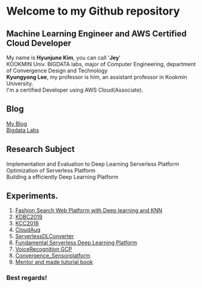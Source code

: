 
# Welcome to my Github repository
## Machine Learning Engineer and AWS Certified Cloud Developer

My name is **Hyunjune Kim**, you can call '**Jey**'<br>
KOOKMIN Univ. BIGDATA labs, major of Computer Engineering, department of Convergence Design and Technology<br>
**Kyungyong Lee**, my professor is him, an assistant professor in Kookmin University.<br>
I'm a certified Developer using AWS Cloud(Associate).<br>

## Blog
[My Blog](https://blog.naver.com/4u_olion)<br>
[Bigdata Labs](http://kmubigdata.cloud/)

## Research Subject
Implementation and Evaluation to Deep Learning Serverless Platform<br>
Optimization of Serverless Platform<br>
Building a efficiently Deep Learning Platform

## Experiments.

1. [Fashion Search Web Platform with Deep learning and KNN](https://github.com/oryondark/StarAdmin-Free-Bootstrap-Admin-Template)
2. [KDBC2019](./KDBC2019)
3. [KCC2018](https://www.eiric.or.kr/literature/ser_view.php?searchCate=literature&SnxGubun=INLE&mode=total&SnxGubun=INME&gu=INME000F6&cmd=qryview&SnxIndxNum=214960&q1_yy=2018&q1_mm=06&rownum=2&f1=MN&q1=%C0%CC%C0%BA%C1%A4&totalCnt=46)
4. [CloudAug](https://github.com/oryondark/CloudAug)
5. [ServerlessDLConverter]()
6. [Fundamental Serverless Deep Learning Platform](https://github.com/oryondark/Fundamental_Serverelss_WebAPP)
7. [VoiceRecognition GCP](https://github.com/oryondark/VoiceRecognitionGCP)
8. [Convergence_Sensorplatform](https://github.com/oryondark/CRC-Sensor-platform)
9. [Mentor and made tutorial book](https://air.cs.kookmin.ac.kr/)


### Best regards!
